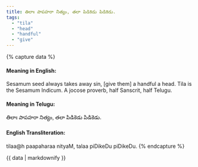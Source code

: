```yaml
---
title: తిలాః పాపహరా నిత్యం, తలా పిడికెడు పిడికెడు.
tags:
  - "tila"
  - "head"
  - "handful"
  - "give"
---
```


{% capture data %}
#### Meaning in English:
Sesamum seed always takes away sin, [give them] a handful a head.
Tila is the Sesamum Indicum.
A jocose proverb, half Sanscrit, half Telugu.

#### Meaning in Telugu:
తిలాః పాపహరా నిత్యం, తలా పిడికెడు పిడికెడు.

#### English Transliteration:
tilaa@h paapaharaa nityaM, talaa piDikeDu piDikeDu.
{% endcapture %}

{{ data | markdownify }}

